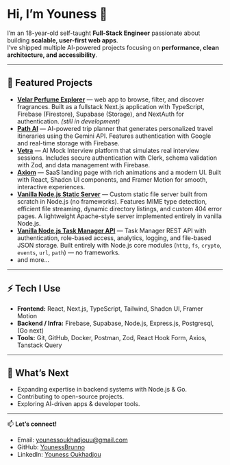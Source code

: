 # Hi, I’m Youness 👋  

I’m an 18-year-old self-taught **Full-Stack Engineer** passionate about building **scalable, user-first web apps**.  
I’ve shipped multiple AI-powered projects focusing on **performance, clean architecture, and accessibility**.  

---

## 🚀 Featured Projects  

- **[Velar Perfume Explorer](https://github.com/YounessBrunno/Velar-Perfume-explorer)** — web app to browse, filter, and discover fragrances. Built as a fullstack Next.js application with TypeScript, Firebase (Firestore), Supabase (Storage), and NextAuth for authentication. *(still in development)*
- **[Path AI](https://github.com/YounessBrunno/AI-Trip-Planner)** — AI-powered trip planner that generates personalized travel itineraries using the Gemini API. Features authentication with Google and real-time storage with Firebase.
- **[Vetra](https://github.com/YounessBrunno/Ai-Mock-Interview)** — AI Mock Interview platform that simulates real interview sessions. Includes secure authentication with Clerk, schema validation with Zod, and data management with Firebase.
- **[Axiom](https://github.com/YounessBrunno/)** — SaaS landing page with rich animations and a modern UI. Built with React, Shadcn UI components, and Framer Motion for smooth, interactive experiences.
- **[Vanilla Node.js Static Server](https://github.com/YounessBrunno/vanilla-node.js-static-server)** — Custom static file server built from scratch in Node.js (no frameworks). Features MIME type detection, efficient file  streaming, dynamic directory listings, and custom 404 error pages. A lightweight Apache-style server implemented entirely in vanilla Node.js.
- **[Vanilla Node.js Task Manager API](https://github.com/YounessBrunno/vanilla-node.js-task-manager-rest-api)** — Task Manager REST API with authentication, role-based access, analytics, logging, and file-based JSON storage. Built entirely with Node.js core modules (`http`, `fs`, `crypto`, `events`, `url`, `path`) — no frameworks.
- and more...  

---

## ⚡ Tech I Use  

- **Frontend:** React, Next.js, TypeScript, Tailwind, Shadcn UI, Framer Motion  
- **Backend / Infra:** Firebase, Supabase, Node.js, Express.js, Postgresql, (Go next)
- **Tools:** Git, GitHub, Docker, Postman, Zod, React Hook Form, Axios, Tanstack Query


---

## 🌱 What’s Next  

- Expanding expertise in backend systems with Node.js & Go.
- Contributing to open-source projects.  
- Exploring AI-driven apps & developer tools.  

---

📫 **Let’s connect!**  
- Email: [younessoukhadjouu@gmail.com](mailto:younessoukhadjouu@gmail.com)  
- GitHub: [YounessBrunno](https://github.com/YounessBrunno)  
- LinkedIn: [Youness Oukhadjou](https://www.linkedin.com/in/youness-oukhadjou/)  
